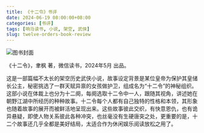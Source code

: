 ```yaml
---
title: 《十二令》书评
date: 2024-06-19 08:00:00+08:00
categories: [书评]
tags: [响马读书, 小说, 架空, 武侠]
slug: twelve-orders-book-review
---
```


<div class="p-3 text-center">
  <img class="img-fluid" src="/uploads/2024/0619/book-cover.png" alt="图书封面">
</div>

《十二令》，聿枫 著，微信读书，2024年5月 出品。

这是一部篇幅不太长的架空历史武侠小说，故事设定背景是某位皇帝为保护其皇储长公主，秘密挑选了一群天赋异禀的女孩做护卫，组成名为“十二令”的神秘组织。这部小说在体裁上也分为十二阕，每阕选取十二令中一人，跟随其视角，讲述她在朝野江湖中所经历的种种故事。十二令每个人都有自己独特的性格和本领，其形象也随着故事的展开而被鲜活地呈现出来。这些故事彼此交织，有快意恩仇，也有诡异悬疑，即使人物关系彼此各种冲突，也丝毫没有生硬唐突之处，更重要的是，十二个故事还几乎全都是美好结局，太适合作为休闲娱乐阅读放松之用了。
